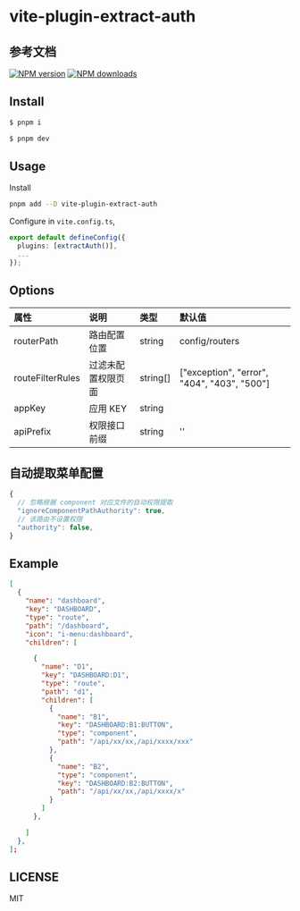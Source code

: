# vite-plugin-extract-auth

## 参考文档

[![NPM version](https://img.shields.io/npm/v/vite-plugin-extract-auth.svg?style=flat)](https://npmjs.org/package/vite-plugin-extract-auth) [![NPM downloads](http://img.shields.io/npm/dm/vite-plugin-extract-auth.svg?style=flat)](https://npmjs.org/package/vite-plugin-extract-auth)

## Install

```bash
$ pnpm i
```

```bash
$ pnpm dev
```

## Usage

Install

```bash
pnpm add --D vite-plugin-extract-auth
```

Configure in `vite.config.ts`,

```ts
export default defineConfig({
  plugins: [extractAuth()],
  ...
});
```

## Options

| 属性             | 说明               | 类型     | 默认值                                      |
| :--------------- | :----------------- | :------- | :------------------------------------------ |
| routerPath       | 路由配置位置       | string   | config/routers                              |
| routeFilterRules | 过滤未配置权限页面 | string[] | ["exception", "error", "404", "403", "500"] |
| appKey           | 应用 KEY           | string   |                                             |
| apiPrefix        | 权限接口前缀       | string   | ''                                          |



## 自动提取菜单配置

```ts
{
  // 忽略根据 component 对应文件的自动权限提取
  "ignoreComponentPathAuthority": true,
  // 该路由不设置权限
  "authority": false,
}
```

## Example
```json
[
  {
    "name": "dashboard",
    "key": "DASHBOARD",
    "type": "route",
    "path": "/dashboard",
    "icon": "i-menu:dashboard",
    "children": [

      {
        "name": "D1",
        "key": "DASHBOARD:D1",
        "type": "route",
        "path": "d1",
        "children": [
          {
            "name": "B1",
            "key": "DASHBOARD:B1:BUTTON",
            "type": "component",
            "path": "/api/xx/xx,/api/xxxx/xxx"
          },
          {
            "name": "B2",
            "type": "component",
            "key": "DASHBOARD:B2:BUTTON",
            "path": "/api/xx/xx,/api/xxxx/x"
          }
        ]
      },

    ]
  },
];
```

## LICENSE

MIT
